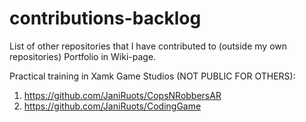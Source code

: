 # contributions-backlog
List of other repositories that I have contributed to (outside my own repositories)
Portfolio in Wiki-page.

Practical training in Xamk Game Studios (NOT PUBLIC FOR OTHERS):

1. https://github.com/JaniRuots/CopsNRobbersAR
2. https://github.com/JaniRuots/CodingGame
